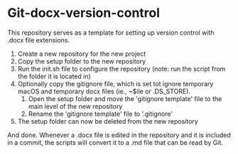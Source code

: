 # Git-docx-version-control

This repository serves as a template for setting up version control with .docx file extensions.

1. Create a new repository for the new project
2. Copy the setup folder to the new repository
3. Run the init.sh file to configure the repository (note: run the script from the folder it is located in)
4. Optionally copy the gitignore file, which is set tot ignore temporary macOS and temporary docx files (ie., ~$ile or .DS_STORE).
    1. Open the setup folder and move the 'gitignore template' file to the main level of the new repository
    2. Rename the 'gitignore template' file to '.gitignore'
5. The setup folder can now be deleted from the new repository

And done. Whenever a .docx file is edited in the repository and it is included in a commit, the scripts will convert it to a .md file that can be read by Git.
